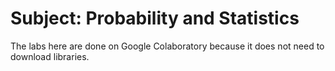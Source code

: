 # Subject: Probability and Statistics

The labs here are done on Google Colaboratory because it does not need to download libraries.
